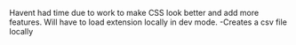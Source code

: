 Havent had time due to work to make CSS look better and add more features. Will have to load extension locally in dev mode.
-Creates a csv file locally
